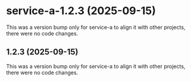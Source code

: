 # service-a-1.2.3 (2025-09-15)

This was a version bump only for service-a to align it with other projects, there were no code changes.

## 1.2.3 (2025-09-15)

This was a version bump only for service-a to align it with other projects, there were no code changes.